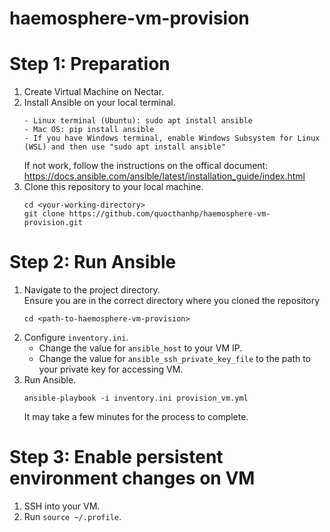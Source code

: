# haemosphere-vm-provision
# Step 1: Preparation
1. Create Virtual Machine on Nectar.
2. Install Ansible on your local terminal. <br />
   ```
   - Linux terminal (Ubuntu): sudo apt install ansible
   - Mac OS: pip install ansible
   - If you have Windows terminal, enable Windows Subsystem for Linux (WSL) and then use "sudo apt install ansible"
   ```
   If not work, follow the instructions on the offical document:
   https://docs.ansible.com/ansible/latest/installation_guide/index.html
3. Clone this repository to your local machine.<br />
    ```
    cd <your-working-directory>
    git clone https://github.com/quocthanhp/haemosphere-vm-provision.git
    ```
  
# Step 2: Run Ansible
1. Navigate to the project directory. <br />
   Ensure you are in the correct directory where you cloned the repository <br />
   ```
   cd <path-to-haemosphere-vm-provision>
   ```
3. Configure ```inventory.ini```.<br />
   - Change the value for ```ansible_host``` to your VM IP. <br />
   - Change the value for ```ansible_ssh_private_key_file``` to the path to your private key for accessing VM.
2. Run Ansible. <br />
   ```
   ansible-playbook -i inventory.ini provision_vm.yml
   ```
   It may take a few minutes for the process to complete.

# Step 3:  Enable persistent environment changes on VM
1. SSH into your VM.
2. Run ```source ~/.profile```.


